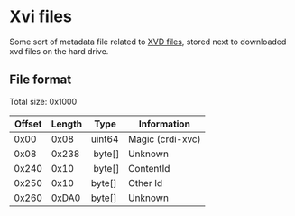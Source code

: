 # Xvi files
Some sort of metadata file related to [XVD files](../xbox-virtual-drive/), stored next to downloaded xvd files on the hard drive.

## File format
Total size: 0x1000

| Offset | Length | Type     | Information                    |
| ------ | ------ | -------- | ------------------------------ |
| 0x00   | 0x08   | uint64   | Magic (crdi-xvc)               |
| 0x08   | 0x238  | byte[]   | Unknown                        |
| 0x240  | 0x10   | byte[]   | ContentId                      |
| 0x250  | 0x10   | byte[]   | Other Id                       |
| 0x260  | 0xDA0  | byte[]   | Unknown                        |
